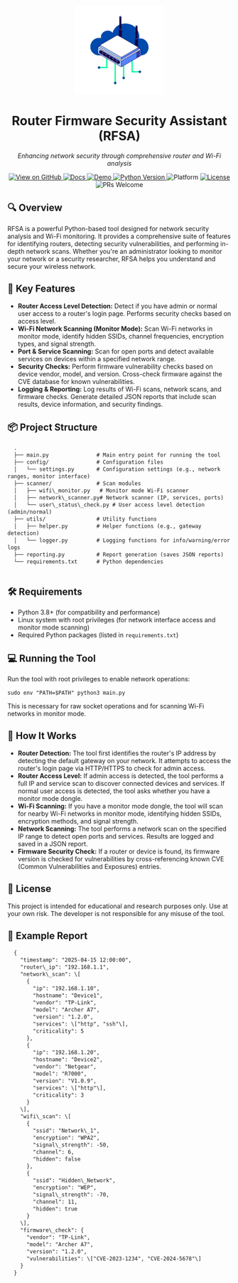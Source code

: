 <p align="center">
  <img src="./assets/images/logo.png" alt="RFSA Logo" width="200" />
</p>

<h1 align="center">Router Firmware Security Assistant (RFSA)</h1>

<p align="center"><em>Enhancing network security through comprehensive router and Wi-Fi analysis</em></p>

<p align="center">
  <a href="https://github.com/SYN606/RFSA-Tool">
    <img src="https://img.shields.io/badge/View_on-GitHub-181717?style=for-the-badge&logo=github" alt="View on GitHub"/>
  </a>
  <a href="https://rfsa.pages.dev/">
    <img src="https://img.shields.io/badge/Read-Docs-blue?style=for-the-badge&logo=readthedocs" alt="Docs"/>
  </a>
  <a href="https://yourwebsite.com/demo">
    <img src="https://img.shields.io/badge/Live-Demo-brightgreen?style=for-the-badge&logo=play" alt="Demo"/>
  </a>
  <a href="https://www.python.org/downloads/release/python-380/">
    <img src="https://img.shields.io/badge/Python-3.8+-yellow?style=for-the-badge&logo=python" alt="Python Version"/>
  </a>
  <img src="https://img.shields.io/badge/Platform-Linux-important?style=for-the-badge&logo=linux" alt="Platform"/>
  <a href="https://github.com/SYN606/RFSA-Tool/blob/main/LICENSE">
    <img src="https://img.shields.io/badge/License-MIT-green?style=for-the-badge&logo=open-source-initiative" alt="License"/>
  </a>
  <img src="https://img.shields.io/badge/PRs-Welcome-blueviolet?style=for-the-badge&logo=git" alt="PRs Welcome"/>
</p>


🔍 Overview
-----------

RFSA is a powerful Python-based tool designed for network security analysis and Wi-Fi monitoring. It provides a comprehensive suite of features for identifying routers, detecting security vulnerabilities, and performing in-depth network scans. Whether you're an administrator looking to monitor your network or a security researcher, RFSA helps you understand and secure your wireless network.


🚀 Key Features
---------------

*   **Router Access Level Detection:** Detect if you have admin or normal user access to a router's login page. Performs security checks based on access level.
*   **Wi-Fi Network Scanning (Monitor Mode):** Scan Wi-Fi networks in monitor mode, identify hidden SSIDs, channel frequencies, encryption types, and signal strength.
*   **Port & Service Scanning:** Scan for open ports and detect available services on devices within a specified network range.
*   **Security Checks:** Perform firmware vulnerability checks based on device vendor, model, and version. Cross-check firmware against the CVE database for known vulnerabilities.
*   **Logging & Reporting:** Log results of Wi-Fi scans, network scans, and firmware checks. Generate detailed JSON reports that include scan results, device information, and security findings.

📦 Project Structure
--------------------
```
  .
  ├── main.py               # Main entry point for running the tool
  ├── config/               # Configuration files
  │   └── settings.py       # Configuration settings (e.g., network ranges, monitor interface)
  ├── scanner/              # Scan modules
  │   ├── wifi\_monitor.py   # Monitor mode Wi-Fi scanner
  │   ├── network\_scanner.py# Network scanner (IP, services, ports)
  │   └── user\_status\_check.py # User access level detection (admin/normal)
  ├── utils/                # Utility functions
  │   ├── helper.py         # Helper functions (e.g., gateway detection)
  │   └── logger.py         # Logging functions for info/warning/error logs
  ├── reporting.py          # Report generation (saves JSON reports)
  └── requirements.txt      # Python dependencies
  
```
🛠️ Requirements
----------------

*   Python 3.8+ (for compatibility and performance)
*   Linux system with root privileges (for network interface access and monitor mode scanning)
*   Required Python packages (listed in `requirements.txt`)


💻 Running the Tool
-------------------

Run the tool with root privileges to enable network operations:

    sudo env "PATH=$PATH" python3 main.py

This is necessary for raw socket operations and for scanning Wi-Fi networks in monitor mode.

🧠 How It Works
---------------

*   **Router Detection:** The tool first identifies the router's IP address by detecting the default gateway on your network. It attempts to access the router's login page via HTTP/HTTPS to check for admin access.
*   **Router Access Level:** If admin access is detected, the tool performs a full IP and service scan to discover connected devices and services. If normal user access is detected, the tool asks whether you have a monitor mode dongle.
*   **Wi-Fi Scanning:** If you have a monitor mode dongle, the tool will scan for nearby Wi-Fi networks in monitor mode, identifying hidden SSIDs, encryption methods, and signal strength.
*   **Network Scanning:** The tool performs a network scan on the specified IP range to detect open ports and services. Results are logged and saved in a JSON report.
*   **Firmware Security Check:** If a router or device is found, its firmware version is checked for vulnerabilities by cross-referencing known CVE (Common Vulnerabilities and Exposures) entries.

📄 License
----------

This project is intended for educational and research purposes only. Use at your own risk. The developer is not responsible for any misuse of the tool.


📜 Example Report
-----------------
```
  {
    "timestamp": "2025-04-15 12:00:00",
    "router\_ip": "192.168.1.1",
    "network\_scan": \[
      {
        "ip": "192.168.1.10",
        "hostname": "Device1",
        "vendor": "TP-Link",
        "model": "Archer A7",
        "version": "1.2.0",
        "services": \["http", "ssh"\],
        "criticality": 5
      },
      {
        "ip": "192.168.1.20",
        "hostname": "Device2",
        "vendor": "Netgear",
        "model": "R7000",
        "version": "V1.0.9",
        "services": \["http"\],
        "criticality": 3
      }
    \],
    "wifi\_scan": \[
      {
        "ssid": "Network\_1",
        "encryption": "WPA2",
        "signal\_strength": -50,
        "channel": 6,
        "hidden": false
      },
      {
        "ssid": "Hidden\_Network",
        "encryption": "WEP",
        "signal\_strength": -70,
        "channel": 11,
        "hidden": true
      }
    \],
    "firmware\_check": {
      "vendor": "TP-Link",
      "model": "Archer A7",
      "version": "1.2.0",
      "vulnerabilities": \["CVE-2023-1234", "CVE-2024-5678"\]
    }
  }
```

